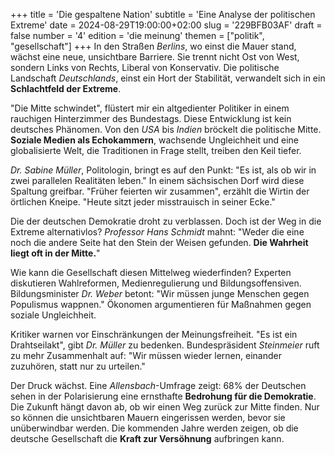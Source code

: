 +++
title = 'Die gespaltene Nation'
subtitle = 'Eine Analyse der politischen Extreme'
date = 2024-08-29T19:00:00+02:00
slug = '229BFB03AF'
draft = false
number = '4'
edition = 'die meinung'
themen = ["politik", "gesellschaft"]
+++
In den Straßen _Berlins_, wo einst die Mauer stand, wächst eine neue, unsichtbare Barriere. Sie trennt nicht Ost von West, sondern Links von Rechts, Liberal von Konservativ. Die politische Landschaft _Deutschlands_, einst ein Hort der Stabilität, verwandelt sich in ein **Schlachtfeld der Extreme**.

"Die Mitte schwindet", flüstert mir ein altgedienter Politiker in einem rauchigen Hinterzimmer des Bundestags. Diese Entwicklung ist kein deutsches Phänomen. Von den _USA_ bis _Indien_ bröckelt die politische Mitte. **Soziale Medien als Echokammern**, wachsende Ungleichheit und eine globalisierte Welt, die Traditionen in Frage stellt, treiben den Keil tiefer.

_Dr. Sabine Müller_, Politologin, bringt es auf den Punkt: "Es ist, als ob wir in zwei parallelen Realitäten leben." In einem sächsischen Dorf wird diese Spaltung greifbar. "Früher feierten wir zusammen", erzählt die Wirtin der örtlichen Kneipe. "Heute sitzt jeder misstrauisch in seiner Ecke."

Die der deutschen Demokratie droht zu verblassen. Doch ist der Weg in die Extreme alternativlos? _Professor Hans Schmidt_ mahnt: "Weder die eine noch die andere Seite hat den Stein der Weisen gefunden. **Die Wahrheit liegt oft in der Mitte.**"

Wie kann die Gesellschaft diesen Mittelweg wiederfinden? Experten diskutieren Wahlreformen, Medienregulierung und Bildungsoffensiven. Bildungsminister _Dr. Weber_ betont: "Wir müssen junge Menschen gegen Populismus wappnen." Ökonomen argumentieren für Maßnahmen gegen soziale Ungleichheit.

Kritiker warnen vor Einschränkungen der Meinungsfreiheit. "Es ist ein Drahtseilakt", gibt _Dr. Müller_ zu bedenken. Bundespräsident _Steinmeier_ ruft zu mehr Zusammenhalt auf: "Wir müssen wieder lernen, einander zuzuhören, statt nur zu urteilen."

Der Druck wächst. Eine _Allensbach_-Umfrage zeigt: 68% der Deutschen sehen in der Polarisierung eine ernsthafte **Bedrohung für die Demokratie**. Die Zukunft hängt davon ab, ob wir einen Weg zurück zur Mitte finden. Nur so können die unsichtbaren Mauern eingerissen werden, bevor sie unüberwindbar werden. Die kommenden Jahre werden zeigen, ob die deutsche Gesellschaft die **Kraft zur Versöhnung** aufbringen kann.